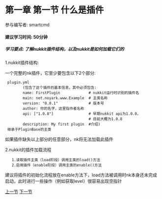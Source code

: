 # 第一章 第一节 什么是插件
参与编写者: smartcmd
#### 建议学习时间: 50分钟
##### 学习要点: 了解nukkit插件结构，以及nukkit是如何加载它们的

1.nukkit插件结构:

一个完整的nk插件，它至少要包含以下2个部分:
```
 plugin.yml
        (包含了这个插件的基本信息，其中必须包含:
        name: FirstPlugin             # nukkit运行时识别的插件名
        main: net.noyark.www.Example  # 主类名称
        version: "0.0.1"              # 版本号
        author: 你的名字，这里指作者名称
        api: ["1.0.8"]                # 早期nukkit api为1.0.0，
                                      # 目前大概为1.0.8
        description: My first plugin  #介绍)
 继承于PluginBase的主类
```
如果插件缺失以上部分的任意部分，nk将无法加载此插件

2.nukkit的插件加载流程
```
   1.读取插件主类（load阶段）调用主类的load()方法
   2.启用插件（enable阶段）调用主类的enable()方法
```
建议将插件的初始化流程放在enable方法下，load方法被调用时nk本身还未完成启动，此时进行一些操作（例如获取level）很容易出现空指针

[上一节](1-0_前言.md)    [下一节](1-2_了解PluginBase.md)